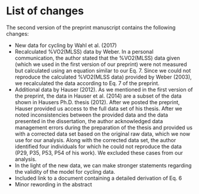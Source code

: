 # List of changes

The second version of the preprint manuscript contains the following changes:

* New data for cycling by Wahl et al. (2017)
* Recalculated %VO2(MLSS) data by Weber. In a personal communication, the author stated that the %VO2(MLSS) data given (which we used in the first version of our preprint) were not measured but calculated using an equation similar to our Eq. 7. Since we could not reproduce the calculated %VO2(MLSS data) provided by Weber (2003), we recalculated the data according to Eq. 7 of the preprint.
* Additional data by Hauser (2012). As we mentioned in the first version of the preprint, the data in Hauser et al. (2014) are a subset of the data shown in Hausers Ph.D. thesis (2012). After we posted the preprint, Hauser provided us access to the full data set of his thesis. After we noted inconsistencies between the provided data and the data presented in the dissertation, the author acknowledged data management errors during the preparation of the thesis and provided us with a corrected data set based on the original raw data, which we now use for our analysis. Along with the corrected data set, the author identified four individuals for which he could not reproduce the data (P29, P35, P53, P54 of his work). We excluded these cases from our analysis.
* In the light of the new data, we can make stronger statements regarding the validity of the model for cycling data. 
* Included link to a document containing a detailed derivation of Eq. 6
* Minor rewording in the abstract
